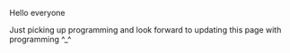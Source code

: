 Hello everyone

Just picking up programming and look forward to updating this page with programming ^_^
